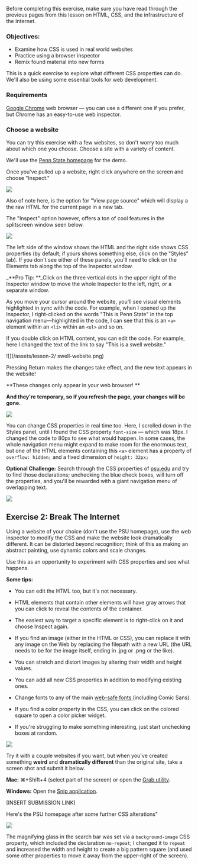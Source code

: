 Before completing this exercise, make sure you have read through the previous pages from this lesson on HTML, CSS, and the infrastructure of the Internet.

### Objectives:

* Examine how CSS is used in real world websites
* Practice using a browser inspector 
* Remix found material into new forms

This is a quick exercise to explore what different CSS properties can do. We'll also be using some essential tools for web development.

### Requirements

[Google Chrome](https://www.google.com/chrome/browser/desktop/index.html) web browser — you can use a different one if you prefer, but Chrome has an easy-to-use web inspector.

### Choose a website

You can try this exercise with a few websites, so don't worry too much about which one you choose. Choose a site with a variety of content.

We'll use the [Penn State homepage](http://psu.edu) for the demo.

Once you've pulled up a website, right click anywhere on the screen and choose "Inspect."

![](/assets/lesson-2/psu-home.png)

Also of note here, is the option for "View page source" which will display a the raw HTML for the current page in a new tab.

The "Inspect" option however, offers a ton of cool features in the splitscreen window seen below.

![](/assets/lesson-2/inspector.png)

The left side of the window shows the HTML and the right side shows CSS properties \(by default; if yours shows something else, click on the "Styles" tab\). If you don't see either of these panels, you'll need to click on the Elements tab along the top of the Inspector window.

\_**Pro Tip: **\_Click on the three vertical dots in the upper right of the Inspector window to move the whole Inspector to the left, right, or a separate window.

As you move your cursor around the website, you'll see visual elements highlighted in sync with the code. For example, when I opened up the Inspector, I right-clicked on the words "This is Penn State" in the top navigation menu—highlighted in the code, I can see that this is an `<a>` element within an `<li>` within an `<ul>` and so on.

If you double click on HTML content, you can edit the code. For example, here I changed the text of the link to say "This is a swell website."

![](/assets/lesson-2/ swell-website.png)

Pressing Return makes the changes take effect, and the new text appears in the website!

**These changes only appear in your web browser! **

**And they're temporary, so if you refresh the page, your changes will be gone.**

![](/assets/lesson-2/inspector-font-size.png)

You can change CSS properties in real time too. Here, I scrolled down in the Styles panel, until I found the CSS property `font-size` — which was 18px. I changed the code to 80px to see what would happen. In some cases, the whole navigation menu might expand to make room for the enormous text, but one of the HTML elements containing this `<a>` element has a property of `overflow: hidden;` and a fixed dimension of `height: 32px;`

**Optional Challenge:** Search through the CSS properties of [psu.edu](http://psu.edu) and try to find those declarations; unchecking the blue check boxes, will turn off the properties, and you'll be rewarded with a giant navigation menu of overlapping text.

![](/assets/lesson-2/inspector-nav.png)

## Exercise 2: Break The Internet

Using a website of your choice \(don't use the PSU homepage\), use the web inspector to modify the CSS and make the website look dramatically different. It can be distorted beyond recognition; think of this as making an abstract painting, use dynamic colors and scale changes.

Use this as an opportunity to experiment with CSS properties and see what happens.

**Some tips:**

* You can edit the HTML too, but it's not necessary. 
* HTML elements that contain other elements will have gray arrows that you can click to reveal the contents of the container.
* The easiest way to target a specific element is to right-click on it and choose Inspect again.
* If you find an image \(either in the HTML or CSS\), you can replace it with any image on the Web by replacing the filepath with a new URL \(the URL needs to be for the image itself, ending in .jpg or .png or the like\).

* You can stretch and distort images by altering their width and height values.

* You can add all new CSS properties in addition to modifying existing ones.

* Change fonts to any of the main [web-safe fonts ](https://www.w3schools.com/cssref/css_websafe_fonts.asp)\(including Comic Sans\).

* If you find a color property in the CSS, you can click on the colored square to open a color picker widget.

* If you're struggling to make something interesting, just start unchecking boxes at random.

![](/assets/lesson-2/color-picker.png)

Try it with a couple websites if you want, but when you've created something **weird** and **dramatically different** than the original site, take a screen shot and submit it below.

**Mac:** ⌘+Shift+4 \(select part of the screen\) or open the [Grab utility](http://appletoolbox.com/2013/01/how-to-use-mac-os-x-grab-utility-to-take-screenshots/).

**Windows:** Open the [Snip application](https://support.microsoft.com/en-us/help/13776/windows-use-snipping-tool-to-capture-screenshots).

\[INSERT SUBMISSION LINK\]

Here's the PSU homepage after some further CSS alterations"

![](/assets/lesson-2/psu-hack.png)

The magnifying glass in the search bar was set via a `background-image` CSS property, which included the declaration `no-repeat`; I changed it to `repeat` and increased the width and height to create a big pattern square \(and used some other properties to move it away from the upper-right of the screen\).

